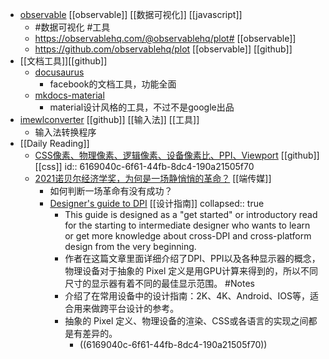 - [observable](https://observablehq.com/@friendsa)  [[observable]] [[数据可视化]] [[javascript]]
	- #数据可视化 #工具
	- https://observablehq.com/@observablehq/plot# [[observable]]
	- https://github.com/observablehq/plot [[observable]] [[github]]
- [[文档工具]][[github]]
	- [docusaurus](https://github.com/facebook/docusaurus)
		- facebook的文档工具，功能全面
	- [mkdocs-material](https://github.com/squidfunk/mkdocs-material)
		- material设计风格的工具，不过不是google出品
- [imewlconverter](https://github.com/studyzy/imewlconverter) [[github]] [[输入法]] [[工具]]
	- 输入法转换程序
- [[Daily Reading]]
	- [CSS像素、物理像素、逻辑像素、设备像素比、PPI、Viewport](https://github.com/jawil/blog/issues/21) [[github]] [[css]]
	  id:: 6169040c-6f61-44fb-8dc4-190a21505f70
	- [2021诺贝尔经济学奖，为何是一场静悄悄的革命？](https://theinitium.com/article/20211014-opinion-nobel-price-economy/)  [[端传媒]]
		- 如何判断一场革命有没有成功？
		- [Designer's guide to DPI](https://sebastien-gabriel.com/designers-guide-to-dpi/) [[设计指南]]
		  collapsed:: true
			- This guide is designed as a "get started" or introductory read for the starting to intermediate designer who wants to learn or get more knowledge about cross-DPI and cross-platform design from the very beginning.
			- 作者在这篇文章里面详细介绍了DPI、PPI以及各种显示器的概念，物理设备对于抽象的 Pixel 定义是用GPU计算来得到的，所以不同尺寸的显示器有着不同的最佳显示范围。 #Notes
			- 介绍了在常用设备中的设计指南：2K、4K、Android、IOS等，适合用来做跨平台设计的参考。
			- 抽象的 Pixel 定义、物理设备的渲染、CSS或各语言的实现之间都是有差异的。
				- ((6169040c-6f61-44fb-8dc4-190a21505f70))
